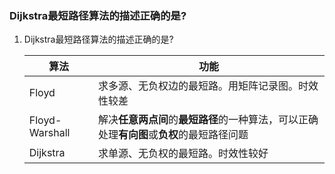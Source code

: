 ### Dijkstra最短路径算法的描述正确的是?

1. Dijkstra最短路径算法的描述正确的是?

   

   | 算法           | 功能                                                         |
   | -------------- | ------------------------------------------------------------ |
   | Floyd          | 求多源、无负权边的最短路。用矩阵记录图。时效性较差           |
   | Floyd-Warshall | 解决**任意两点间**的**最短路径**的一种算法，可以正确处理**有向图**或**负权**的最短路径问题 |
   | Dijkstra       | 求单源、无负权的最短路。时效性较好                           |

